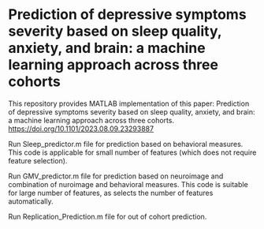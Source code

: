 # Prediction of depressive symptoms severity based on sleep quality, anxiety, and brain: a machine learning approach across three cohorts
This repository provides MATLAB implementation of this paper: Prediction of depressive symptoms severity based on sleep quality, anxiety, and brain: a machine learning approach across three cohorts. https://doi.org/10.1101/2023.08.09.23293887

Run Sleep_predictor.m file for prediction based on behavioral measures. This code is applicable for small number of features (which does not require feature selection).

Run GMV_predictor.m file for prediction based on neuroimage and combination of nuroimage and behavioral measures. This code is suitable for large number of features, as selects the number of features automatically.

Run Replication_Prediction.m file for out of cohort prediction.
